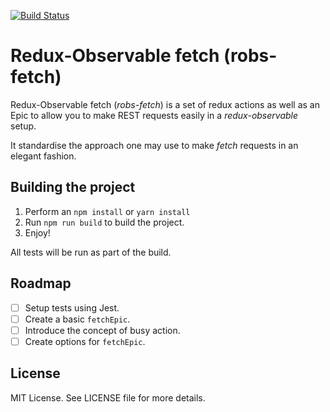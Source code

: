 [![Build Status](https://travis-ci.org/gretro/robs-fetch.svg?branch=master)](https://travis-ci.org/gretro/robs-fetch)

# Redux-Observable fetch (robs-fetch)
Redux-Observable fetch (*robs-fetch*) is a set of redux actions as well as an Epic to allow you to make REST requests easily in a *redux-observable* setup.

It standardise the approach one may use to make *fetch* requests in an elegant fashion.

## Building the project
1. Perform an `npm install` or `yarn install`
2. Run `npm run build` to build the project.
3. Enjoy!

All tests will be run as part of the build.

## Roadmap
 - [ ] Setup tests using Jest.
 - [ ] Create a basic `fetchEpic`.
 - [ ] Introduce the concept of busy action. 
 - [ ] Create options for `fetchEpic`.

 ## License
 MIT License. See LICENSE file for more details.
